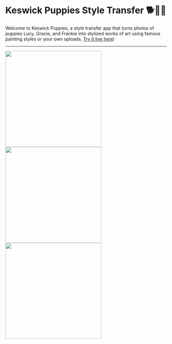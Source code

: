 # Keswick Puppies Style Transfer 🐕🐶🐶

Welcome to Keswick Puppies, a style transfer app that turns photos of puppies Lucy, Gracie, and Frankie into stylized works of art using famous painting styles or your own uploads. [Try it live here](https://keswick-puppies.streamlit.app/)!

---
<p>
  <img src="https://github.com/user-attachments/assets/e67dc3ee-9d6a-4465-a39b-cba0a3a6951c" width="300"/>
  <img src="https://github.com/user-attachments/assets/c8589470-13b6-46f1-9b93-f88d0e04c606" width="300"/>
  <img src="https://github.com/user-attachments/assets/43cca287-edd7-47e1-9578-bb60a9325419" width="300"/>
</p>
